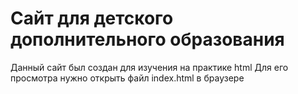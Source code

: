 # Сайт для детского дополнительного образования
Данный сайт был создан для изучения на практике html
Для его просмотра нужно открыть файл index.html в браузере
